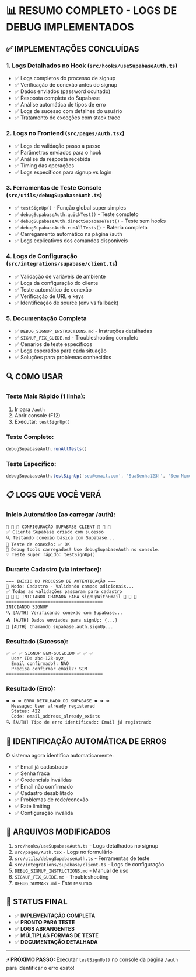 # 📊 RESUMO COMPLETO - LOGS DE DEBUG IMPLEMENTADOS

## ✅ IMPLEMENTAÇÕES CONCLUÍDAS

### 1. **Logs Detalhados no Hook** (`src/hooks/useSupabaseAuth.ts`)
- ✅ Logs completos do processo de signup
- ✅ Verificação de conexão antes do signup
- ✅ Dados enviados (password ocultado)
- ✅ Resposta completa do Supabase
- ✅ Análise automática de tipos de erro
- ✅ Logs de sucesso com detalhes do usuário
- ✅ Tratamento de exceções com stack trace

### 2. **Logs no Frontend** (`src/pages/Auth.tsx`)
- ✅ Logs de validação passo a passo
- ✅ Parâmetros enviados para o hook
- ✅ Análise da resposta recebida
- ✅ Timing das operações
- ✅ Logs específicos para signup vs login

### 3. **Ferramentas de Teste Console** (`src/utils/debugSupabaseAuth.ts`)
- ✅ `testSignUp()` - Função global super simples
- ✅ `debugSupabaseAuth.quickTest()` - Teste completo
- ✅ `debugSupabaseAuth.directSupabaseTest()` - Teste sem hooks
- ✅ `debugSupabaseAuth.runAllTests()` - Bateria completa
- ✅ Carregamento automático na página /auth
- ✅ Logs explicativos dos comandos disponíveis

### 4. **Logs de Configuração** (`src/integrations/supabase/client.ts`)
- ✅ Validação de variáveis de ambiente
- ✅ Logs da configuração do cliente
- ✅ Teste automático de conexão
- ✅ Verificação de URL e keys
- ✅ Identificação de source (env vs fallback)

### 5. **Documentação Completa**
- ✅ `DEBUG_SIGNUP_INSTRUCTIONS.md` - Instruções detalhadas
- ✅ `SIGNUP_FIX_GUIDE.md` - Troubleshooting completo
- ✅ Cenários de teste específicos
- ✅ Logs esperados para cada situação
- ✅ Soluções para problemas conhecidos

## 🔍 COMO USAR

### Teste Mais Rápido (1 linha):
1. Ir para `/auth`
2. Abrir console (F12)
3. Executar: `testSignUp()`

### Teste Completo:
```javascript
debugSupabaseAuth.runAllTests()
```

### Teste Específico:
```javascript
debugSupabaseAuth.testSignUp('seu@email.com', 'SuaSenha123!', 'Seu Nome')
```

## 📋 LOGS QUE VOCÊ VERÁ

### Início Automático (ao carregar /auth):
```
🔧 🔧 🔧 CONFIGURAÇÃO SUPABASE CLIENT 🔧 🔧 🔧
✅ Cliente Supabase criado com sucesso
🔍 Testando conexão básica com Supabase...
📡 Teste de conexão: ✅ OK
🔧 Debug tools carregados! Use debugSupabaseAuth no console.
💡 Teste super rápido: testSignUp()
```

### Durante Cadastro (via interface):
```
=== INÍCIO DO PROCESSO DE AUTENTICAÇÃO ===
📝 Modo: Cadastro - Validando campos adicionais...
✅ Todas as validações passaram para cadastro
🚀 🚀 🚀 INICIANDO CHAMADA PARA signUpWithEmail 🚀 🚀 🚀
=====================================
INICIANDO SIGNUP
🔍 [AUTH] Verificando conexão com Supabase...
📤 [AUTH] Dados enviados para signUp: {...}
🚀 [AUTH] Chamando supabase.auth.signUp...
```

### Resultado (Sucesso):
```
✅ ✅ ✅ SIGNUP BEM-SUCEDIDO ✅ ✅ ✅
  User ID: abc-123-xyz
  Email confirmado?: NÃO
  Precisa confirmar email?: SIM
=====================================
```

### Resultado (Erro):
```
❌ ❌ ❌ ERRO DETALHADO DO SUPABASE ❌ ❌ ❌
  Message: User already registered
  Status: 422
  Code: email_address_already_exists
🔍 [AUTH] Tipo de erro identificado: Email já registrado
```

## 🎯 IDENTIFICAÇÃO AUTOMÁTICA DE ERROS

O sistema agora identifica automaticamente:
- ✅ Email já cadastrado
- ✅ Senha fraca
- ✅ Credenciais inválidas
- ✅ Email não confirmado
- ✅ Cadastro desabilitado
- ✅ Problemas de rede/conexão
- ✅ Rate limiting
- ✅ Configuração inválida

## 📁 ARQUIVOS MODIFICADOS

1. `src/hooks/useSupabaseAuth.ts` - Logs detalhados no signup
2. `src/pages/Auth.tsx` - Logs no formulário
3. `src/utils/debugSupabaseAuth.ts` - Ferramentas de teste
4. `src/integrations/supabase/client.ts` - Logs de configuração
5. `DEBUG_SIGNUP_INSTRUCTIONS.md` - Manual de uso
6. `SIGNUP_FIX_GUIDE.md` - Troubleshooting
7. `DEBUG_SUMMARY.md` - Este resumo

## 🚀 STATUS FINAL

- ✅ **IMPLEMENTAÇÃO COMPLETA**
- ✅ **PRONTO PARA TESTE**
- ✅ **LOGS ABRANGENTES**
- ✅ **MÚLTIPLAS FORMAS DE TESTE**
- ✅ **DOCUMENTAÇÃO DETALHADA**

---

**⚡ PRÓXIMO PASSO:** Executar `testSignUp()` no console da página `/auth` para identificar o erro exato!